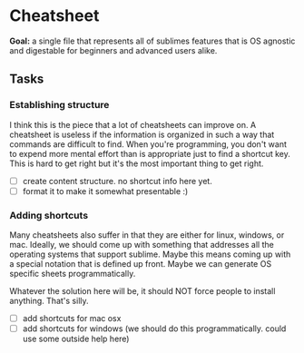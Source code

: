 # Cheatsheet

**Goal:** a single file that represents all of sublimes features that is OS agnostic and digestable for beginners and advanced users alike.

## Tasks


### Establishing structure

I think this is the piece that a lot of cheatsheets can improve on. A cheatsheet is useless if the information is organized in such a way that commands are difficult to find. When you're programming, you don't want to expend more mental effort than is appropriate just to find a shortcut key. This is hard to get right but it's the most important thing to get right.

- [ ] create content structure. no shortcut info here yet.
- [ ] format it to make it somewhat presentable :)

### Adding shortcuts

Many cheatsheets also suffer in that they are either for linux, windows, or mac. Ideally, we should come up with something that addresses all the operating systems that support sublime. Maybe this means coming up with a special notation that is defined up front. Maybe we can generate OS specific sheets programmatically.

Whatever the solution here will be, it should NOT force people to install anything. That's silly.

- [ ] add shortcuts for mac osx
- [ ] add shortcuts for windows (we should do this programmatically. could use some outside help here)
